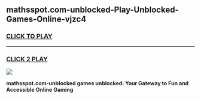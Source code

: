 
## mathsspot.com-unblocked-Play-Unblocked-Games-Online-vjzc4
<h3>
<a href="https://premium76.site?title=mathsspot.com-unblocked&ref=25A">CLICK TO PLAY</a></h3>
<hr>

<h3>
<a href="https://premium76.site?title=mathsspot.com-unblocked&ref=25A">CLICK 2 PLAY</a>
  
</h3>

<a href="https://premium76.site?title=mathsspot.com-unblocked&ref=25A"><img src="https://clearcache.store/games.png"></a>


**mathsspot.com-unblocked games unblocked: Your Gateway to Fun and Accessible Online Gaming**
